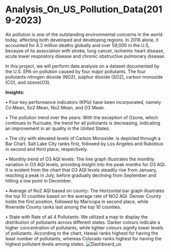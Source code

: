 # Analysis_On_US_Pollution_Data(2019-2023)

Air pollution is one of the outstanding environmental concerns in the world today, affecting both developed and developing regions. In 2016 alone, it accounted for 4.2 million deaths globally and over 59,000 in the U.S, because of its association with stroke, lung cancer, ischemic heart disease, acute lower respiratory disease and chronic obstructive pulmonary disease.

In this project, we will perform data analysis on a dataset documented by the U.S. EPA on pollution caused by four major pollutants. The four pollutants nitrogen dioxide (NO2), sulphur dioxide (SO2), carbon monoxide (CO), and ozone(O3).

**Insights:**

•	Four key performance indicators (KPIs) have been incorporated, namely Co Mean, So2 Mean, No2 Mean, and O3 Mean.

•	The pollution trend over the years: 
  With the exception of Ozone, which continues to fluctuate, the trend for all pollutants is decreasing, indicating an improvement in air quality in the United States.

•	The city with elevated levels of Carbon Monoxide:
  is depicted through a Bar Chart. Salt Lake City ranks first, followed by Los Angeles and Rubidoux in second and third place, respectively.

•	Monthly trend of O3 AQI levels:
  The line graph illustrates the monthly variation in O3 AQI levels, providing insight into the peak months for O3 AQI. It is evident from the chart that O3 AQI levels steadily rise from January, reaching a 
  peak in July, before gradually declining from September and hitting a low point in December.
  
•	Average of No2 AQI based on county:
  The Horizontal bar graph illustrates the top 10 counties based on the average rate of NO2 AQI. Denver County holds the first position, followed by Maricopa in second place, while Riverside County ranks last 
  among the top 10 counties.

•	State with Rate of all 4 Pollutants:
  We utilized a map to display the distribution of pollutants across different states. Darker colours indicate a higher concentration of pollutants, while lighter colours signify lower levels of pollutants. 
  According to the chart, Hawaii ranks highest for having the least number of pollutants, whereas Colorado ranks highest for having the highest pollutant levels among states.
![Dashboard_us](https://github.com/siddharthnaik03/Analysis_On_US_Pollution_Data-SQL-Tableau-/assets/173901732/cdfbb50f-2416-448c-9ae7-b6e8ff44d23f)



